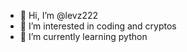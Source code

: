 - 👋 Hi, I’m @levz222
- 👀 I’m interested in coding and cryptos
- 🌱 I’m currently learning python

<!---
levz222/levz222 is a ✨ special ✨ repository because its `README.md` (this file) appears on your GitHub profile.
You can click the Preview link to take a look at your changes.
--->
